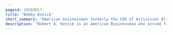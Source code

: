 ```yaml
---
pageid: 18369017
title: "Bobby Kotick"
short_summary: "American businessman formerly the CEO of Activision Blizzard"
description: "Robert A. Kotick is an american Businessman who served from 1991 to 2023 as Activision Blizzard's chief Executive Officer and previously Activision. He became Ceo of Activision after purchasing a Stake in the Company the Year before. Kotick engineered a merger between Activision and Vivendi Games during the late 2000s, which led to the creation of Activision Blizzard in 2008 and him being named the company's inaugural CEO. He has also served on several Boards, including the Coca-Cola Company from 2012 to 2022, and yahoo! from 2003 to 2008. Kotick retired on 29 december 2023 following the Acquisition of Activision Blizzard by Microsoft."
---
```

